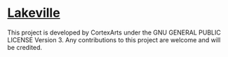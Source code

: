 [Lakeville](https://github.com/cortexarts/Lakeville)
==================================================

This project is developed by CortexArts under the GNU GENERAL PUBLIC LICENSE Version 3.
Any contributions to this project are welcome and will be credited.
